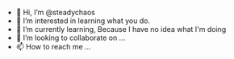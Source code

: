 - 👋 Hi, I’m @steadychaos
- 👀 I’m interested in learning what you do.  
- 🌱 I’m currently learning, Because I have no idea what I'm doing
- 💞️ I’m looking to collaborate on ...
- 📫 How to reach me ...

<!---
steadychaos/steadychaos is a ✨ special ✨ repository because its `README.md` (this file) appears on your GitHub profile.
You can click the Preview link to take a look at your changes.
--->
